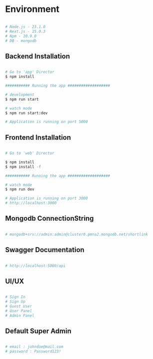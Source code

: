 # Environment

```bash

# Node.js - 23.1.0
# Next.js - 15.0.3
# Npm - 10.9.0
# DB - mongodb

```

## Backend Installation

```bash

# Go to 'app' Director
$ npm install

########### Running the app ###################

# development
$ npm run start

# watch mode
$ npm run start:dev

# Application is running on port 5000

```

## Frontend Installation

```bash

# Go to 'web' Director

$ npm install
$ npm install -f

########### Running the app ###################

# watch mode
$ npm run dev

# Application is running on port 3000
# http://localhost:3000

```

## Mongodb ConnectionString

```bash

# mongodb+srv://admin:admin@cluster0.pmna2.mongodb.net/shortlink

```

## Swagger Documentation

```bash

# http://localhost:5000/api

```

## UI/UX

```bash

# Sign In
# Sign Up
# Guest User
# User Panel
# Admin Panel

```

## Default Super Admin

```bash

# email : johndoe@mail.com
# password : Password123!

```
